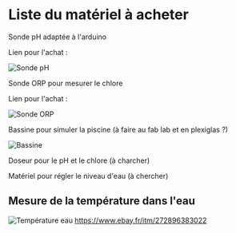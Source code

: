 # Liste du matériel à acheter

Sonde pH adaptée à l'arduino

Lien pour l'achat :

![Sonde pH](https://www.gotronic.fr/ori-sonde-ph-interface-pro-sen0169-24570_3681.jpg)

Sonde ORP pour mesurer le chlore

Lien pour l'achat : 

![Sonde ORP](http://clement.storck.me/blog/wp-content/uploads/2014/08/piscine_sonde_orp.jpg)

Bassine pour simuler la piscine (à faire au fab lab et en plexiglas ?)

![Bassine](http://www.cntt.fr/images/produit/bac%2090l%20alimentaire%20%201%20ref%2091900.JPG)

Doseur pour le pH et le chlore (à charcher)

Matériel pour régler le niveau d'eau (à chercher)

## Mesure de la température dans l'eau 
![Température eau](https://www.ebay.fr/itm/272896383022)
https://www.ebay.fr/itm/272896383022
